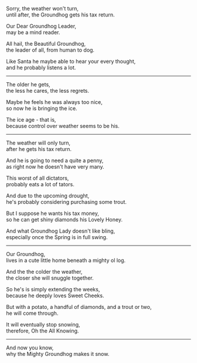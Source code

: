 Sorry, the weather won't turn,\
until after, the Groundhog gets his tax return.

Our Dear Groundhog Leader,\
may be a mind reader.

All hail, the Beautiful Groundhog,\
the leader of all, from human to dog.

Like Santa he maybe able to hear your every thought,\
and he probably listens a lot.

---

The older he gets,\
the less he cares, the less regrets.

Maybe he feels he was always too nice,\
so now he is bringing the ice.

The ice age - that is,\
because control over weather seems to be his.

---

The weather will only turn,\
after he gets his tax return.

And he is going to need a quite a penny,\
as right now he doesn't have very many.

This worst of all dictators,\
probably eats a lot of tators.

And due to the upcoming drought,\
he's probably considering purchasing some trout.

But I suppose he wants his tax money,\
so he can get shiny diamonds his Lovely Honey.

And what Groundhog Lady doesn't like bling,\
especially once the Spring is in full swing.

---

Our Groundhog,\
lives in a cute little home beneath a mighty ol log.

And the the colder the weather,\
the closer she will snuggle together.

So he's is simply extending the weeks,\
because he deeply loves Sweet Cheeks.

But with a potato, a handful of diamonds, and a trout or two,\
he will come through.

It will eventually stop snowing,\
therefore, Oh the All Knowing.

---

And now you know,\
why the Mighty Groundhog makes it snow.
